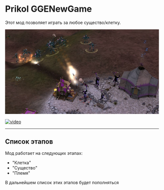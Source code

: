 # Prikol GGENewGame

Этот мод позволяет играть за любое существо/клетку.

![Prikol-GGENewGame](Prikol-GGENewGame.jpg)

[![video](https://i.ytimg.com/vi/GmiUFYmFynQ/hqdefault.jpg "Видео")](https://www.youtube.com/watch?v=GmiUFYmFynQ)

___

## Список этапов

Мод работает на следующих этапах:

+ "Клетка"
+ "Существо"
+ "Племя"

В дальнейшем список этих этапов будет пополняться
